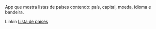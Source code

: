 App que mostra listas de países contendo: país, capital, moeda, idioma e bandeira.

<p>Linkin <a href="https://list-of-countries-flame.vercel.app/">Lista de países</a></p>
